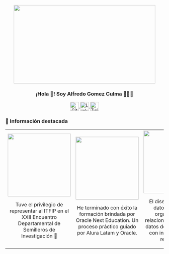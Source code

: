 <p align="center" width="300">
   <img align="center" width="200" src="https://blogger.googleusercontent.com/img/b/R29vZ2xl/AVvXsEgbGWBpwFrIxeJOq6_n1Yya-I04O19TeMg10u__vTItQnbbRayPKpct39jYA-vm4FcfHZUOXSawC27lcDTNGq6ClD4mlMMM_uvT4O9RZZnonLiye_awfQsClq0PdR_kwFvuMnIkCoO14QDUX0K1J4niBgBqvjrhujxOoXf6v0vxlqZItfiq2mJwloCNJsU/s16000/5becb91e-bcd9-4103-892e-67a6e643ef8r9.png" style="width: 450px; height: 250px;" />
   <h3 align="center">¡Hola 👋! Soy Alfredo Gomez Culma 👨🏻‍💻</h3>
</p>

<p align="center">
  <a href="https://github.com/Alfredogc21" target="_blank">
    <img align="center" src="https://cdn-icons-png.flaticon.com/512/25/25231.png" alt="GitHub" height="28px" width="28px" />
  </a>
  <span style="width: 8px;"> </span>
  <a href="https://www.linkedin.com/in/alfredogc21" target="_blank">
    <img align="center" src="https://cdn-icons-png.flaticon.com/512/174/174857.png" alt="LinkedIn" height="28px" width="28px" />
  </a>
  <span style="width: 8px;"> </span>
  <a href="https://twitter.com/alfredogc21" target="_blank">
    <img align="center" src="https://cdn-icons-png.flaticon.com/512/733/733579.png" alt="Twitter" height="28px" width="28px" />
  </a>
</p>

### 🔖 Información destacada

<table>
  <tr>
    <td align="center" width="250px">
      <img src="https://pbs.twimg.com/media/GrQNENQWMAA8YKd?format=jpg&name=4096x4096" width="200px"><br>
      <p>Tuve el privilegio de representar al ITFIP en el XXII Encuentro Departamental de Semilleros de Investigación 🚀</p>
    </td>
    <td align="center" width="250px">
      <img src="https://media.licdn.com/dms/image/v2/D4E22AQE4CWjSoQVn-Q/feedshare-shrink_2048_1536/feedshare-shrink_2048_1536/0/1711848684946?e=1752710400&v=beta&t=Ak_y_eiTrtWFLUReS3zg5o4T5YbxKAjV9DmSSx1IILI" width="200px"><br>
      <p>He terminado con éxito la formación brindada por Oracle Next Education. Un proceso práctico guiado por Alura Latam y Oracle.</p>
    </td>
    <td align="center" width="250px">
      <img src="https://media.licdn.com/dms/image/v2/D4E22AQE4SIMIVEZjzQ/feedshare-shrink_2048_1536/feedshare-shrink_2048_1536/0/1716843815567?e=1752710400&v=beta&t=kVKEfa7K_NfmiY_nCBg6Ryl_XjV4pI27kQmCCzcU0FI" width="200px"><br>
      <p>El diseño de bases de datos relacionales organiza tablas y relaciones para gestionar datos de forma eficiente, con integridad y buen rendimiento.</p>
    </td>
  </tr>
</table>
